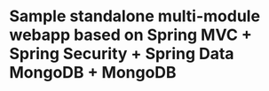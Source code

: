 # Sample standalone multi-module webapp based on  Spring MVC + Spring Security + Spring Data MongoDB + MongoDB